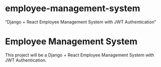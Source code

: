# employee-management-system
“Django + React Employee Management System with JWT Authentication”
# Employee Management System

This project will be a Django + React Employee Management System with JWT Authentication.
